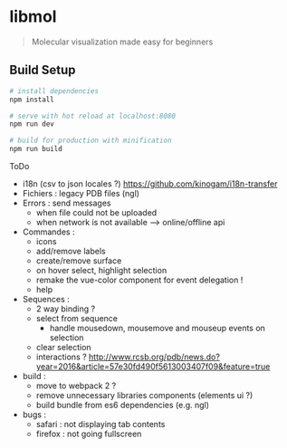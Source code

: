 # libmol

> Molecular visualization made easy for beginners

## Build Setup

``` bash
# install dependencies
npm install

# serve with hot reload at localhost:8080
npm run dev

# build for production with minification
npm run build
```

ToDo
- i18n (csv to json locales ?) <https://github.com/kinogam/i18n-transfer>
- Fichiers : legacy PDB files (ngl)
- Errors : send messages
  - when file could not be uploaded
  - when network is not available --> online/offline api
- Commandes : 
  - icons
  - add/remove labels
  - create/remove surface
  - on hover select, highlight selection
  - remake the vue-color component for event delegation !
  - help
- Sequences : 
  - 2 way binding ?
  - select from sequence
    - handle mousedown, mousemove and mouseup events on selection
  - clear selection
  - interactions ? <http://www.rcsb.org/pdb/news.do?year=2016&article=57e30fd490f5613003407f09&feature=true>
- build :
  - move to webpack 2 ?
  - remove unnecessary libraries components (elements ui ?)
  - build bundle from es6 dependencies (e.g. ngl)
- bugs :
  - safari : not displaying tab contents
  - firefox : not going fullscreen